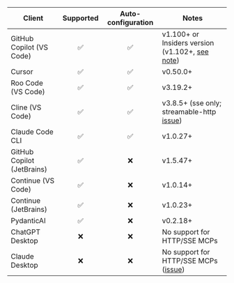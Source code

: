 | Client                     | Supported | Auto-configuration | Notes                                                |
| -------------------------- | :-------: | :----------------: | ---------------------------------------------------- |
| GitHub Copilot (VS Code)   |    ✅     |         ✅         | v1.100+ or Insiders version (v1.102+, [see note][3]) |
| Cursor                     |    ✅     |         ✅         | v0.50.0+                                             |
| Roo Code (VS Code)         |    ✅     |         ✅         | v3.19.2+                                             |
| Cline (VS Code)            |    ✅     |         ✅         | v3.8.5+ (sse only; streamable-http [issue][2])       |
| Claude Code CLI            |    ✅     |         ✅         | v1.0.27+                                             |
| GitHub Copilot (JetBrains) |    ✅     |         ❌         | v1.5.47+                                             |
| Continue (VS Code)         |    ✅     |         ❌         | v1.0.14+                                             |
| Continue (JetBrains)       |    ✅     |         ❌         | v1.0.23+                                             |
| PydanticAI                 |    ✅     |         ❌         | v0.2.18+                                             |
| ChatGPT Desktop            |    ❌     |         ❌         | No support for HTTP/SSE MCPs                         |
| Claude Desktop             |    ❌     |         ❌         | No support for HTTP/SSE MCPs ([issue][1])            |

[1]: https://github.com/orgs/modelcontextprotocol/discussions/16
[2]: https://github.com/cline/cline/issues/4391
[3]: /toolhive/reference/client-compatibility.mdx#vs-code-with-copilot
